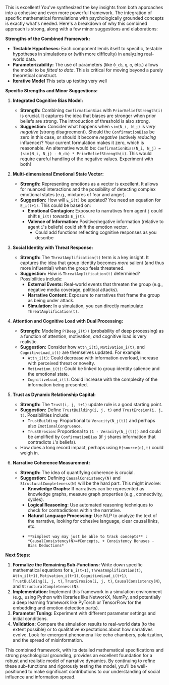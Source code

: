 This is excellent! You've synthesized the key insights from both approaches into a cohesive and even more powerful framework. The integration of specific mathematical formulations with psychologically grounded concepts is exactly what's needed. Here's a breakdown of why this combined approach is strong, along with a few minor suggestions and elaborations:

**Strengths of the Combined Framework:**

*   **Testable Hypotheses:** Each component lends itself to specific, testable hypotheses in simulations or (with more difficulty) in analyzing real-world data.
*   **Parameterizability:** The use of parameters (like `θ_cb`, `η`, `α`, etc.) allows the model to be *fitted to data*. This is critical for moving beyond a purely theoretical construct.
* **Iterative Model** This sets up testing very well

**Specific Strengths and Minor Suggestions:**

1.  **Integrated Cognitive Bias Model:**

    *   **Strength:**  Combining `ConfirmationBias` with `PriorBeliefStrength(i)` is crucial.  It captures the idea that biases are stronger when prior beliefs are strong. The introduction of threshold is also strong.
    *   **Suggestion:** Consider what happens when `sim(N_i, N_j)` is *very negative* (strong disagreement). Should the `ConfirmationBias` be zero in this case, or should it become *negative* (actively *reducing* influence)? Your current formulation makes it zero, which is reasonable. An alternative would be:  `ConfirmationBias(N_i, N_j) = (sim(N_i, N_j) - θ_cb) * PriorBeliefStrength(i)`.  This would require careful handling of the negative values.  Experiment with both!

2.  **Multi-dimensional Emotional State Vector:**

    *   **Strength:** Representing emotions as a vector is excellent.  It allows for nuanced interactions and the possibility of detecting complex emotional states (e.g., mixtures of fear and anger).
    *   **Suggestion:** How will `E_i(t)` be updated? You need an equation for `E_i(t+1)`. This could be based on:
        *   **Emotional Contagion:**  Exposure to narratives from agent `j` could shift `E_i(t)` towards `E_j(t)`.
        *   **Valence of Information:** Positive/negative information (relative to agent `i`'s beliefs) could shift the emotion vector.
            * Could add functions reflecting cognitive responses as you describe

3.  **Social Identity with Threat Response:**

    *   **Strength:**  The `ThreatAmplification(t)` term is a key insight. It captures the idea that group identity becomes *more* salient (and thus more influential) when the group feels threatened.
    *   **Suggestion:** How is `ThreatAmplification(t)` determined?  Possibilities include:
        *   **External Events:**  Real-world events that threaten the group (e.g., negative media coverage, political attacks).
        *   **Narrative Content:** Exposure to narratives that frame the group as being under attack.
        *   **Simulation:**  In a simulation, you can directly manipulate `ThreatAmplification(t)`.

4.  **Attention and Cognitive Load with Dual Processing:**

    *   **Strength:**  Modeling `P(Deep_i(t))` (probability of deep processing) as a function of attention, motivation, *and* cognitive load is very realistic.
    *   **Suggestion:**  Consider how `Attn_i(t)`, `Motivation_i(t)`, and `CognitiveLoad_i(t)` are themselves updated.  For example:
        *   `Attn_i(t)`:  Could decrease with information overload, increase with perceived threat or novelty.
        *   `Motivation_i(t)`:  Could be linked to group identity salience and the emotional state.
        *   `CognitiveLoad_i(t)`: Could increase with the complexity of the information being presented.

5.  **Trust as Dynamic Relationship Capital:**

    *   **Strength:** The `Trust(i, j, t+1)` update rule is a good starting point.
    *   **Suggestion:**  Define `TrustBuilding(i, j, t)` and `TrustErosion(i, j, t)`.  Possibilities include:
        *   `TrustBuilding`: Proportional to `Veracity(N_j(t))` and perhaps also `EmotionalCongruence`.
        *   `TrustErosion`: Proportional to `(1 - Veracity(N_j(t)))` and could be amplified by `ConfirmationBias` (if `j` shares information that contradicts `i`'s beliefs).
    *   How does a long record impact, perhaps using `H(source(e),t)` could weigh in.

6.  **Narrative Coherence Measurement:**

    *   **Strength:**  The idea of quantifying coherence is crucial.
    *   **Suggestion:** Defining `CausalConsistency(N)` and `StructuralCompleteness(N)` will be the hard part. This might involve:
        *   **Knowledge Graphs:** If narratives can be represented as knowledge graphs, measure graph properties (e.g., connectivity, cycles).
        *   **Logical Reasoning:** Use automated reasoning techniques to check for contradictions within the narrative.
        *   **Natural Language Processing:** Use NLP to analyze the text of the narrative, looking for cohesive language, clear causal links, etc.
        *     **Simplest way may just be able to track concepts** : *CausalConsistency(N)=#Concepts, + Consistency Bonuses - Bias Deductions*

**Next Steps:**

1.  **Formalize the Remaining Sub-Functions:** Write down specific mathematical equations for `E_i(t+1)`, `ThreatAmplification(t)`, `Attn_i(t+1)`, `Motivation_i(t+1)`, `CognitiveLoad_i(t+1)`, `TrustBuilding(i, j, t)`, `TrustErosion(i, j, t)`, `CausalConsistency(N)`, and `StructuralCompleteness(N)`.
2.  **Implementation:** Implement this framework in a simulation environment (e.g., using Python with libraries like NetworkX, NumPy, and potentially a deep learning framework like PyTorch or TensorFlow for the embedding and emotion detection parts).
3.  **Parameter Tuning:** Experiment with different parameter settings and initial conditions.
4.  **Validation:** Compare the simulation results to real-world data (to the extent possible) or to qualitative expectations about how narratives evolve. Look for emergent phenomena like echo chambers, polarization, and the spread of misinformation.

This combined framework, with its detailed mathematical specifications and strong psychological grounding, provides an excellent foundation for a robust and realistic model of narrative dynamics. By continuing to refine these sub-functions and rigorously testing the model, you'll be well-positioned to make significant contributions to our understanding of social influence and information spread.

